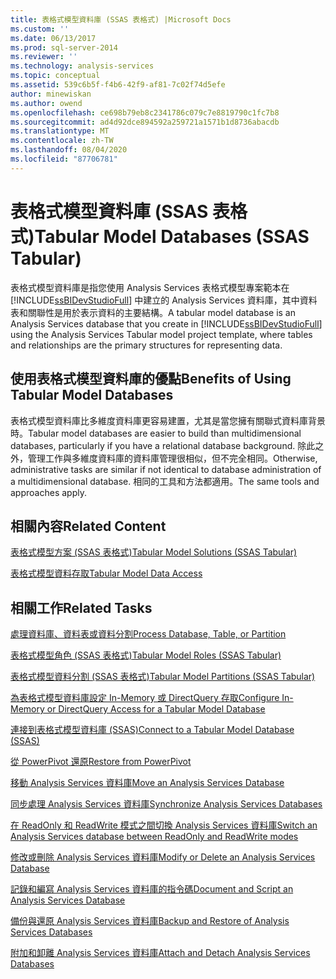 ```yaml
---
title: 表格式模型資料庫 (SSAS 表格式) |Microsoft Docs
ms.custom: ''
ms.date: 06/13/2017
ms.prod: sql-server-2014
ms.reviewer: ''
ms.technology: analysis-services
ms.topic: conceptual
ms.assetid: 539c6b5f-f4b6-42f9-af81-7c02f74d5efe
author: minewiskan
ms.author: owend
ms.openlocfilehash: ce698b79eb8c2341786c079c7e8819790c1fc7b8
ms.sourcegitcommit: ad4d92dce894592a259721a1571b1d8736abacdb
ms.translationtype: MT
ms.contentlocale: zh-TW
ms.lasthandoff: 08/04/2020
ms.locfileid: "87706781"
---
```

# <a name="tabular-model-databases-ssas-tabular"></a><span data-ttu-id="d7228-102">表格式模型資料庫 (SSAS 表格式)</span><span class="sxs-lookup"><span data-stu-id="d7228-102">Tabular Model Databases (SSAS Tabular)</span></span>
  <span data-ttu-id="d7228-103">表格式模型資料庫是指您使用 Analysis Services 表格式模型專案範本在 [!INCLUDE[ssBIDevStudioFull](../../includes/ssbidevstudiofull-md.md)] 中建立的 Analysis Services 資料庫，其中資料表和關聯性是用於表示資料的主要結構。</span><span class="sxs-lookup"><span data-stu-id="d7228-103">A tabular model database is an Analysis Services database that you create in [!INCLUDE[ssBIDevStudioFull](../../includes/ssbidevstudiofull-md.md)] using the Analysis Services Tabular model project template, where tables and relationships are the primary structures for representing data.</span></span>  
  
## <a name="benefits-of-using-tabular-model-databases"></a><span data-ttu-id="d7228-104">使用表格式模型資料庫的優點</span><span class="sxs-lookup"><span data-stu-id="d7228-104">Benefits of Using Tabular Model Databases</span></span>  
 <span data-ttu-id="d7228-105">表格式模型資料庫比多維度資料庫更容易建置，尤其是當您擁有關聯式資料庫背景時。</span><span class="sxs-lookup"><span data-stu-id="d7228-105">Tabular model databases are easier to build than multidimensional databases, particularly if you have a relational database background.</span></span> <span data-ttu-id="d7228-106">除此之外，管理工作與多維度資料庫的資料庫管理很相似，但不完全相同。</span><span class="sxs-lookup"><span data-stu-id="d7228-106">Otherwise, administrative tasks are similar if not identical to database administration of a multidimensional database.</span></span> <span data-ttu-id="d7228-107">相同的工具和方法都適用。</span><span class="sxs-lookup"><span data-stu-id="d7228-107">The same tools and approaches apply.</span></span>  
  
## <a name="related-content"></a><span data-ttu-id="d7228-108">相關內容</span><span class="sxs-lookup"><span data-stu-id="d7228-108">Related Content</span></span>  
 [<span data-ttu-id="d7228-109">表格式模型方案 &#40;SSAS 表格式&#41;</span><span class="sxs-lookup"><span data-stu-id="d7228-109">Tabular Model Solutions &#40;SSAS Tabular&#41;</span></span>](../tabular-model-solutions-ssas-tabular.md)  
  
 [<span data-ttu-id="d7228-110">表格式模型資料存取</span><span class="sxs-lookup"><span data-stu-id="d7228-110">Tabular Model Data Access</span></span>](tabular-model-data-access.md)  
  
## <a name="related-tasks"></a><span data-ttu-id="d7228-111">相關工作</span><span class="sxs-lookup"><span data-stu-id="d7228-111">Related Tasks</span></span>  
 [<span data-ttu-id="d7228-112">處理資料庫、資料表或資料分割</span><span class="sxs-lookup"><span data-stu-id="d7228-112">Process Database, Table, or Partition</span></span>](process-database-table-or-partition-analysis-services.md)  
  
 [<span data-ttu-id="d7228-113">表格式模型角色 &#40;SSAS 表格式&#41;</span><span class="sxs-lookup"><span data-stu-id="d7228-113">Tabular Model Roles &#40;SSAS Tabular&#41;</span></span>](tabular-model-roles-ssas-tabular.md)  
  
 [<span data-ttu-id="d7228-114">表格式模型資料分割 &#40;SSAS 表格式&#41;</span><span class="sxs-lookup"><span data-stu-id="d7228-114">Tabular Model Partitions &#40;SSAS Tabular&#41;</span></span>](tabular-model-partitions-ssas-tabular.md)  
  
 [<span data-ttu-id="d7228-115">為表格式模型資料庫設定 In-Memory 或 DirectQuery 存取</span><span class="sxs-lookup"><span data-stu-id="d7228-115">Configure In-Memory or DirectQuery Access for a Tabular Model Database</span></span>](enable-directquery-mode-in-ssms.md)  
  
 [<span data-ttu-id="d7228-116">連接到表格式模型資料庫 &#40;SSAS&#41;</span><span class="sxs-lookup"><span data-stu-id="d7228-116">Connect to a Tabular Model Database &#40;SSAS&#41;</span></span>](connect-to-a-tabular-model-database-ssas.md)  
  
 [<span data-ttu-id="d7228-117">從 PowerPivot 還原</span><span class="sxs-lookup"><span data-stu-id="d7228-117">Restore from PowerPivot</span></span>](restore-from-power-pivot.md)  
  
 [<span data-ttu-id="d7228-118">移動 Analysis Services 資料庫</span><span class="sxs-lookup"><span data-stu-id="d7228-118">Move an Analysis Services Database</span></span>](../multidimensional-models/move-an-analysis-services-database.md)  
  
 [<span data-ttu-id="d7228-119">同步處理 Analysis Services 資料庫</span><span class="sxs-lookup"><span data-stu-id="d7228-119">Synchronize Analysis Services Databases</span></span>](../multidimensional-models/synchronize-analysis-services-databases.md)  
  
 [<span data-ttu-id="d7228-120">在 ReadOnly 和 ReadWrite 模式之間切換 Analysis Services 資料庫</span><span class="sxs-lookup"><span data-stu-id="d7228-120">Switch an Analysis Services database between ReadOnly and ReadWrite modes</span></span>](../multidimensional-models/switch-an-analysis-services-database-between-readonly-and-readwrite-modes.md)  
  
 [<span data-ttu-id="d7228-121">修改或刪除 Analysis Services 資料庫</span><span class="sxs-lookup"><span data-stu-id="d7228-121">Modify or Delete an Analysis Services Database</span></span>](../multidimensional-models/modify-or-delete-an-analysis-services-database.md)  
  
 [<span data-ttu-id="d7228-122">記錄和編寫 Analysis Services 資料庫的指令碼</span><span class="sxs-lookup"><span data-stu-id="d7228-122">Document and Script an Analysis Services Database</span></span>](../multidimensional-models/document-and-script-an-analysis-services-database.md)  
  
 [<span data-ttu-id="d7228-123">備份與還原 Analysis Services 資料庫</span><span class="sxs-lookup"><span data-stu-id="d7228-123">Backup and Restore of Analysis Services Databases</span></span>](../multidimensional-models/backup-and-restore-of-analysis-services-databases.md)  
  
 [<span data-ttu-id="d7228-124">附加和卸離 Analysis Services 資料庫</span><span class="sxs-lookup"><span data-stu-id="d7228-124">Attach and Detach Analysis Services Databases</span></span>](../multidimensional-models/attach-and-detach-analysis-services-databases.md)  
  
  
